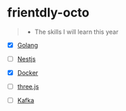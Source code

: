 # frientdly-octo
> * The skills I will learn this year 


 - [x] [Golang](https://go.dev/)
- [ ]   [Nestjs](https://nestjs.com/)
- [x]   [Docker](https://www.docker.com/)
- [ ]   [three.js](https://threejs.org/)
- [ ]   [Kafka](https://kafka.apache.org/)

 
  
 
